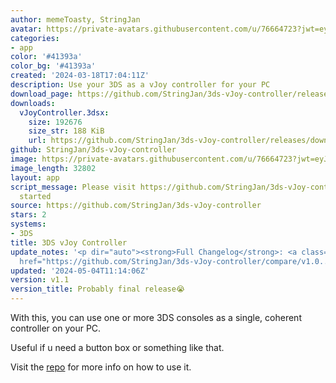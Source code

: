```yaml
---
author: memeToasty, StringJan
avatar: https://private-avatars.githubusercontent.com/u/76664723?jwt=eyJhbGciOiJIUzI1NiIsInR5cCI6IkpXVCJ9.eyJpc3MiOiJnaXRodWIuY29tIiwiYXVkIjoicmF3LmdpdGh1YnVzZXJjb250ZW50LmNvbSIsImtleSI6ImtleTEiLCJleHAiOjE3MzQ2NTcwMDAsIm5iZiI6MTczNDY1NTgwMCwicGF0aCI6Ii91Lzc2NjY0NzIzIn0.k_qEMkNHPwJ4_aPnVUZZZ4_tDjaSmeJMdNaMcFaGLBw&v=4
categories:
- app
color: '#41393a'
color_bg: '#41393a'
created: '2024-03-18T17:04:11Z'
description: Use your 3DS as a vJoy controller for your PC
download_page: https://github.com/StringJan/3ds-vJoy-controller/releases
downloads:
  vJoyController.3dsx:
    size: 192676
    size_str: 188 KiB
    url: https://github.com/StringJan/3ds-vJoy-controller/releases/download/v1.1/vJoyController.3dsx
github: StringJan/3ds-vJoy-controller
image: https://private-avatars.githubusercontent.com/u/76664723?jwt=eyJhbGciOiJIUzI1NiIsInR5cCI6IkpXVCJ9.eyJpc3MiOiJnaXRodWIuY29tIiwiYXVkIjoicmF3LmdpdGh1YnVzZXJjb250ZW50LmNvbSIsImtleSI6ImtleTEiLCJleHAiOjE3MzQ2NTcwMDAsIm5iZiI6MTczNDY1NTgwMCwicGF0aCI6Ii91Lzc2NjY0NzIzIn0.k_qEMkNHPwJ4_aPnVUZZZ4_tDjaSmeJMdNaMcFaGLBw&v=4&size=128
image_length: 32802
layout: app
script_message: Please visit https://github.com/StringJan/3ds-vJoy-controller to get
  started
source: https://github.com/StringJan/3ds-vJoy-controller
stars: 2
systems:
- 3DS
title: 3DS vJoy Controller
update_notes: '<p dir="auto"><strong>Full Changelog</strong>: <a class="commit-link"
  href="https://github.com/StringJan/3ds-vJoy-controller/compare/v1.0...v1.1"><tt>v1.0...v1.1</tt></a></p>'
updated: '2024-05-04T11:14:06Z'
version: v1.1
version_title: Probably final release😭
---
```

With this, you can use one or more 3DS consoles as a single, coherent controller on your PC.

Useful if u need a button box or something like that.

Visit the [repo](https://github.com/StringJan/3ds-vJoy-controller) for more info on how to use it.